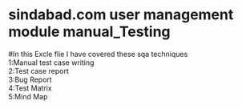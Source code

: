 # sindabad.com user management module manual_Testing
#In this Excle flie I have covered these sqa techniques   
1:Manual test case writing       
2:Test case report       
3:Bug Report      
4:Test Matrix     
5:Mind Map 
